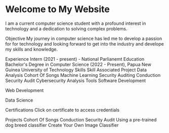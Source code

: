 # Welcome to My Website

I am a current computer science student with a profound interest in technology and a dedication to solving complex problems.

Objective
My journey in computer science has led me to develop a passion for for technology and looking forward to get into the industry and develope my skills and knowledge.

Experience
Intern (2021 - present) - National Parlianemt
Education
Bachelor's Degree in Computer Science (2022 - Present), Papua New Guinea University of Technology
Skills
Skill	Associated Project
Data Analysis	Cohort Of Songs
Machine Learning
Security Auditing	Conduction Security Audit
Cybersecurity Analysis
Tools
Software Development
 
Web Development
 
Data Science

Certifications
Click on certificate to access credentials

   
Projects
Cohort Of Songs
Conduction Security Audit
Using a pre-trained dog breed classifier
Create Your Own Image Classifier

